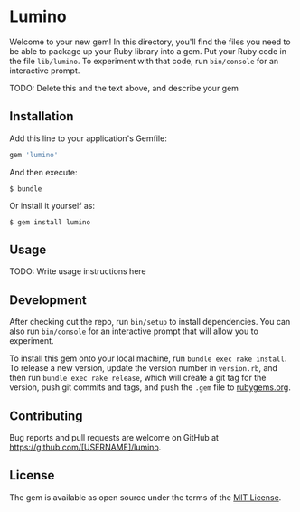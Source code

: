 # Lumino

Welcome to your new gem! In this directory, you'll find the files you need to be able to package up your Ruby library into a gem. Put your Ruby code in the file `lib/lumino`. To experiment with that code, run `bin/console` for an interactive prompt.

TODO: Delete this and the text above, and describe your gem

## Installation

Add this line to your application's Gemfile:

```ruby
gem 'lumino'
```

And then execute:

    $ bundle

Or install it yourself as:

    $ gem install lumino

## Usage

TODO: Write usage instructions here

## Development

After checking out the repo, run `bin/setup` to install dependencies. You can also run `bin/console` for an interactive prompt that will allow you to experiment.

To install this gem onto your local machine, run `bundle exec rake install`. To release a new version, update the version number in `version.rb`, and then run `bundle exec rake release`, which will create a git tag for the version, push git commits and tags, and push the `.gem` file to [rubygems.org](https://rubygems.org).

## Contributing

Bug reports and pull requests are welcome on GitHub at https://github.com/[USERNAME]/lumino.

## License

The gem is available as open source under the terms of the [MIT License](https://opensource.org/licenses/MIT).
